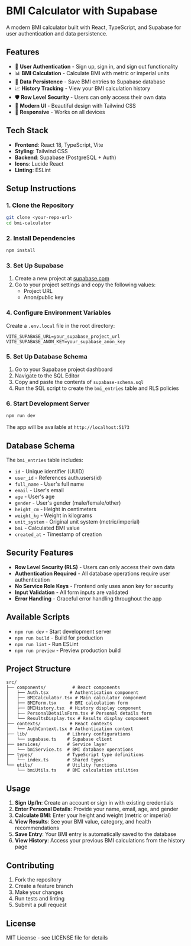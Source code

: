 # BMI Calculator with Supabase

A modern BMI calculator built with React, TypeScript, and Supabase for user authentication and data persistence.

## Features

- 🔐 **User Authentication** - Sign up, sign in, and sign out functionality
- 📊 **BMI Calculation** - Calculate BMI with metric or imperial units
- 💾 **Data Persistence** - Save BMI entries to Supabase database
- 📈 **History Tracking** - View your BMI calculation history
- 🛡️ **Row Level Security** - Users can only access their own data
- 🎨 **Modern UI** - Beautiful design with Tailwind CSS
- 📱 **Responsive** - Works on all devices

## Tech Stack

- **Frontend**: React 18, TypeScript, Vite
- **Styling**: Tailwind CSS
- **Backend**: Supabase (PostgreSQL + Auth)
- **Icons**: Lucide React
- **Linting**: ESLint

## Setup Instructions

### 1. Clone the Repository

```bash
git clone <your-repo-url>
cd bmi-calculator
```

### 2. Install Dependencies

```bash
npm install
```

### 3. Set Up Supabase

1. Create a new project at [supabase.com](https://supabase.com)
2. Go to your project settings and copy the following values:
   - Project URL
   - Anon/public key

### 4. Configure Environment Variables

Create a `.env.local` file in the root directory:

```env
VITE_SUPABASE_URL=your_supabase_project_url
VITE_SUPABASE_ANON_KEY=your_supabase_anon_key
```

### 5. Set Up Database Schema

1. Go to your Supabase project dashboard
2. Navigate to the SQL Editor
3. Copy and paste the contents of `supabase-schema.sql`
4. Run the SQL script to create the `bmi_entries` table and RLS policies

### 6. Start Development Server

```bash
npm run dev
```

The app will be available at `http://localhost:5173`

## Database Schema

The `bmi_entries` table includes:

- `id` - Unique identifier (UUID)
- `user_id` - References auth.users(id)
- `full_name` - User's full name
- `email` - User's email
- `age` - User's age
- `gender` - User's gender (male/female/other)
- `height_cm` - Height in centimeters
- `weight_kg` - Weight in kilograms
- `unit_system` - Original unit system (metric/imperial)
- `bmi` - Calculated BMI value
- `created_at` - Timestamp of creation

## Security Features

- **Row Level Security (RLS)** - Users can only access their own data
- **Authentication Required** - All database operations require user authentication
- **No Service Role Keys** - Frontend only uses anon key for security
- **Input Validation** - All form inputs are validated
- **Error Handling** - Graceful error handling throughout the app

## Available Scripts

- `npm run dev` - Start development server
- `npm run build` - Build for production
- `npm run lint` - Run ESLint
- `npm run preview` - Preview production build

## Project Structure

```
src/
├── components/          # React components
│   ├── Auth.tsx        # Authentication component
│   ├── BMICalculator.tsx # Main calculator component
│   ├── BMIForm.tsx     # BMI calculation form
│   ├── BMIHistory.tsx  # History display component
│   ├── PersonalDetailsForm.tsx # Personal details form
│   └── ResultsDisplay.tsx # Results display component
├── contexts/           # React contexts
│   └── AuthContext.tsx # Authentication context
├── lib/               # Library configurations
│   └── supabase.ts    # Supabase client
├── services/          # Service layer
│   └── bmiService.ts  # BMI database operations
├── types/             # TypeScript type definitions
│   └── index.ts       # Shared types
└── utils/             # Utility functions
    └── bmiUtils.ts    # BMI calculation utilities
```

## Usage

1. **Sign Up/In**: Create an account or sign in with existing credentials
2. **Enter Personal Details**: Provide your name, email, age, and gender
3. **Calculate BMI**: Enter your height and weight (metric or imperial)
4. **View Results**: See your BMI value, category, and health recommendations
5. **Save Entry**: Your BMI entry is automatically saved to the database
6. **View History**: Access your previous BMI calculations from the history page

## Contributing

1. Fork the repository
2. Create a feature branch
3. Make your changes
4. Run tests and linting
5. Submit a pull request

## License

MIT License - see LICENSE file for details
